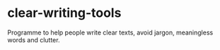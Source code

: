 # clear-writing-tools
Programme to help people write clear texts, avoid jargon, meaningless words and clutter. 
